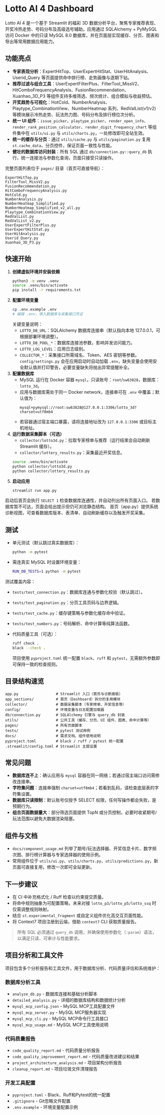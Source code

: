 # Lotto AI 4 Dashboard

Lotto AI 4 是一个基于 Streamlit 的福彩 3D 数据分析平台，聚焦专家推荐表现、开奖冷热走势、号码分布及高级选号辅助。应用通过 SQLAlchemy + PyMySQL 访问 Docker 中的只读 MySQL 8.0 数据库，并在页面层实现缓存、分页、图表和导出等常用数据应用能力。

## 功能亮点
- **专家表现分析**：ExpertHitTop、UserExpertHitStat、UserHitAnalysis、Userid_Query 等页面提供命中排行榜、走势画像与逐期下钻。
- **推荐过滤与组合工具**：UserExpertFilterPlus、FilterTool_MissV2、HitComboFrequencyAnalysis、FusionRecommendation、Xuanhao_3D_P3 等组件支持多维筛选、频次统计、组合模拟与收益预估。
- **开奖趋势与可视化**：HotCold、NumberAnalysis、Playtype_CombinationView、NumberHeatmap 系列、RedValList(v1/v2) 等模块展示冷热走势、玩法热力图、号码分布及排行榜位次分析。
- **统一 UI 组件**：`issue_picker`、`playtype_picker`、`render_open_info`、`render_rank_position_calculator`、`render_digit_frequency_chart` 等组件集中在 `utils/ui.py` 与 `utils/charts.py`，一处修改即可全站生效。
- **统一的缓存与分页**：通过 `utils/cache.py` 与 `utils/pagination.py` 复用 `st.cache_data`、分页控件，保证页面一致性与性能。
- **健壮的数据库访问封装**：所有 SQL 通过 `db/connection.py::query_db` 执行，统一连接池与参数化查询，页面只接受只读操作。

完整页面列表位于 `pages/` 目录（首页可直接导航）：
```
ExpertHitTop.py
FilterTool_MissV2.py
FusionRecommendation.py
HitComboFrequencyAnalysis.py
HotCold.py
NumberAnalysis.py
NumberHeatmap_Simplified.py
NumberHeatmap_Simplified_v2_all.py
Playtype_CombinationView.py
RedValList.py
RedValList_v2.py
UserExpertFilterPlus.py
UserExpertHitStat.py
UserHitAnalysis.py
Userid_Query.py
Xuanhao_3D_P3.py
```

## 快速开始
1. **创建虚拟环境并安装依赖**
   ```bash
   python3 -m venv .venv
   source .venv/bin/activate
   pip install -r requirements.txt
   ```
2. **配置环境变量**
   ```bash
   cp .env.example .env
   # 编辑 .env，填入数据库与采集接口凭证
   ```
   关键变量说明：
   - `LOTTO_DB_URL`：SQLAlchemy 数据库连接串（默认指向本地 127.0.0.1，可根据部署环境调整）。
   - `LOTTO_DB_POOL_*`：数据库连接池参数，影响并发访问能力。
   - `LOTTO_LOG_LEVEL`：应用日志级别。
   - `COLLECTOR_*`：采集接口所需域名、Token、AES 密钥等参数。
   `config/settings.py` 会在应用启动时自动加载 `.env`，缺失变量会使用安全默认值并打印警告，必要变量缺失将抛出异常提醒补全。
3. **配置数据库**
   - MySQL 运行在 Docker 容器 `mysql`，只读账号：`root`/`sw63828`，数据库：`lotto_3d`。
   - 应用与数据库需处于同一 Docker network，连接串可在 `.env` 中覆盖；默认值为：
     ```
     mysql+pymysql://root:sw63828@127.0.0.1:3306/lotto_3d?charset=utf8mb4
     ```
   - 若容器通过宿主端口暴露，请将连接地址改为 `127.0.0.1:3306` 或目标主机地址。
4. **运行数据采集脚本（可选）**
   - `collector/lotto3d.py`：拉取专家榜单与推荐（运行结束会自动刷新 Streamlit 缓存）。
   - `collector/lottery_results.py`：采集最近开奖信息。
   ```bash
   source .venv/bin/activate
   python collector/lotto3d.py
   python collector/lottery_results.py
   ```
5. **启动应用**
   ```bash
   streamlit run app.py
   ```

启动后首页会执行 `SELECT 1` 检查数据库连通性，并自动列出所有页面入口。
若数据库暂不可达，页面会给出提示但仍可浏览静态结构。
首页（app.py）提供系统诊断视图，可查看数据库版本、表清单、自动刷新缓存以及触发开奖采集。

## 测试
- 单元测试（默认跳过真实数据库）：
  ```bash
  python -m pytest
  ```
- 需连真实 MySQL 时设置环境变量：
  ```bash
  RUN_DB_TESTS=1 python -m pytest
  ```

测试覆盖内容：
- `tests/test_connection.py`：数据库连通与参数化校验（默认跳过）。
- `tests/test_pagination.py`：分页工具页码与边界逻辑。
- `tests/test_cache.py`：缓存键策略与参数化缓存命中验证。
- `tests/test_numbers.py`：号码解析、命中计算等纯算法函数。

- 代码质量工具（可选）：
  ```bash
  ruff check .
  black --check .
  ```
  项目使用 `pyproject.toml` 统一配置 `black`、`ruff` 和 `pytest`，无需额外参数即可保持一致的检查规则。

## 目录结构速览
```
app.py                 # Streamlit 入口（首页与诊断面板）
app_sections/          # 首页（Dashboard）拆分的复用模块
collector/             # 数据采集脚本（专家榜单、开奖信息等）
config/                # 环境变量与日志配置加载器
db/connection.py       # SQLAlchemy 引擎与 query_db 封装
utils/                 # 公共工具（缓存、分页、UI 组件、图表、命中计算等）
pages/                 # 所有页面脚本
tests/                 # pytest 测试用例
docs/                  # 需求文档、组件使用说明
pyproject.toml         # black / ruff / pytest 统一配置
.streamlit/config.toml # Streamlit 主题设置
```

## 常见问题
- **数据库连不上**：确认应用与 `mysql` 容器在同一网络；若通过宿主端口访问需修改连接串。
- **字符集问题**：连接串强制 `charset=utf8mb4`；若看到乱码，请检查底层表的字符集设置。
- **数据库只读限制**：默认账号仅授予 SELECT 权限，任何写操作都会失败，是预期行为。
- **组合页面数据量大**：部分筛选页面提供 TopN 或分页控制，必要时收紧期号/玩法范围以避免大数据渲染阻塞。

## 组件与文档
- `docs/component_usage.md` 列举了期号/玩法选择器、开奖信息卡片、数字频次图、排行榜计算器与专家选择器的使用示例。
- 常用组件位于 `utils/ui.py`、`utils/charts.py`、`utils/predictions.py`，新页面可直接复用，修改一次即可全站更新。

## 下一步建议
- 在 CI 中补充格式化 / Ruff 检查以约束提交质量。
- 将命中规则抽象为可配置策略，未来对接 `lotto_p3/lotto_p5/lotto_ssq` 时仅需调整规则映射。
- 结合 `st.experimental_fragment` 或自定义组件优化高交互页面性能。
- 将 Context7 项目注册到云端，借助 `context7` CLI 获取质量报告。

> 所有 SQL 必须通过 `query_db` 调用，并确保使用参数化（`:param`）语法，以满足只读、可审计与性能要求。

## 项目分析和工具文件

项目包含多个分析报告和工具文件，用于数据库分析、代码质量评估和系统维护：

### 数据库分析工具
- `analyze_db.py` - 数据库连接和基础分析脚本
- `detailed_analysis.py` - 详细的数据库结构和数据统计分析
- `mysql_mcp_config.json` - MySQL MCP工具配置文件
- `mysql_mcp_server.py` - MySQL MCP服务器实现
- `mysql_mcp_cli.py` - MySQL MCP命令行工具接口
- `mysql_mcp_usage.md` - MySQL MCP工具使用说明

### 代码质量报告
- `code_quality_report.md` - 代码质量分析报告
- `code_quality_improvement_report.md` - 代码质量改进建议和结果
- `project_architecture_analysis.md` - 项目架构分析报告
- `cleanup_report.md` - 项目垃圾文件清理报告

### 开发工具配置
- `pyproject.toml` - Black、Ruff和Pytest的统一配置
- `.gitignore` - Git忽略文件配置
- `.env.example` - 环境变量配置示例
